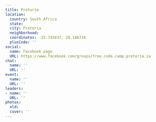 ```yaml
---
title: Pretoria
location:
  country: South Africa
  state: 
  city: Pretoria
  neighborhood: 
  coordinates: -25.745837, 28.186718
  plusCode: ''
social:
  name: Facebook page
  URL: https://www.facebook.com/groups/free.code.camp.pretoria.za
chat:
  name: ''
  URL: ''
event:
  name: ''
  URL: ''
leaders:
- name: ''
  URL: ''
photos:
  old: 
  cover: ''
---
```

